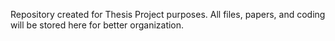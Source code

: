Repository created for Thesis Project purposes.
All files, papers, and coding will be stored here for better organization.
